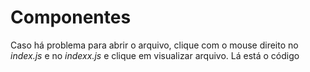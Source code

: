 # Componentes
Caso há problema para abrir o arquivo, clique com o mouse direito no *index.js* e no *indexx.js* e clique em visualizar arquivo. Lá está o código

